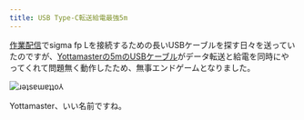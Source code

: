 ```yaml
---
title: USB Type-C転送給電最強5m
---
```

[作業配信](https://www.youtube.com/c/r7kamura)でsigma fp Lを接続するための長いUSBケーブルを探す日々を送っていたのですが、[Yottamasterの5mのUSBケーブル](https://www.amazon.co.jp/dp/B09Y1BY75P)がデータ転送と給電を同時にやってくれて問題無く動作したため、無事エンドゲームとなりました。

![](https://lh4.googleusercontent.com/ogspdayUVWXHmx3xTfOcRuQFBAjfq_sJud7dkgtHlmb1IO47w3PzI5jANEqfOuysB-FbNPU7As0mXbCih2CoUv5JNW-R5cHYloaNQVUev4eHvwEUjhWtVVeUivHFkgfibwuRsRUtTeEFvIr8142lYnU "ɹǝʇsɐɯɐʇʇo⅄")

Yottamaster、いい名前ですね。
